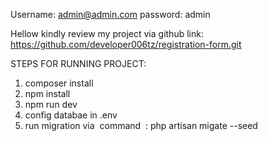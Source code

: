 Username: admin@admin.com
password: admin


Hellow  kindly review my project via github link:
https://github.com/developer006tz/registration-form.git

STEPS FOR RUNNING PROJECT:
1. composer install
2. npm install
3. npm run dev
4. config databae in .env
5. run migration via  command  : php artisan migate --seed